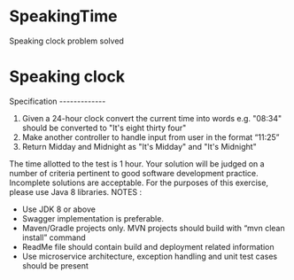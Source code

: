 # SpeakingTime
Speaking clock problem solved

Speaking clock
==============
Specification -------------
1. Given a 24-hour clock convert the current time into words e.g. &quot;08:34&quot; should be converted
to &quot;It&#39;s eight thirty four&quot;
2. Make another controller to handle input from user in the format “11:25”
3. Return Midday and Midnight as &quot;It&#39;s Midday&quot; and &quot;It&#39;s Midnight&quot;

The time allotted to the test is 1 hour. Your solution will be judged on a number of criteria pertinent
to good software development practice. Incomplete solutions are acceptable.
For the purposes of this exercise, please use Java 8 libraries.
NOTES :
- Use JDK 8 or above
- Swagger implementation is preferable.
- Maven/Gradle projects only. MVN projects should build with “mvn clean install” command
- ReadMe file should contain build and deployment related information
- Use microservice architecture, exception handling and unit test cases should be present
